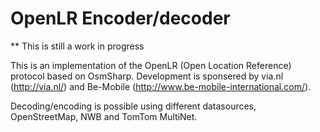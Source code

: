 OpenLR Encoder/decoder
========================

** This is still a work in progress

This is an implementation of the OpenLR (Open Location Reference) protocol based on OsmSharp. Development is sponsered by via.nl (http://via.nl/) and Be-Mobile (http://www.be-mobile-international.com/). 

Decoding/encoding is possible using different datasources, OpenStreetMap, NWB and TomTom MultiNet.



